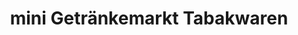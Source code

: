 ---
title: "mini Getränkemarkt Tabakwaren"
url: /berlin/mini-getraenkemarkt-tabakwaren/
shop: Lebensmittel
---